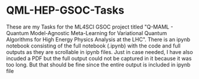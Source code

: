 # QML-HEP-GSOC-Tasks

These are my Tasks for the ML4SCI GSOC project titled "Q-MAML - Quantum Model-Agnostic Meta-Learning for Variational Quantum Algorithms for High Energy Physics Analysis at the LHC".
There is an ipynb notebook consisting of the full notebook (.ipynb) with the code and full outputs as they are scrollable in ipynb files. Just in case needed, I have also incuded a PDF but the full output could not be captured in it because it was too long. But that should be fine since the entire output is included in ipynb file 
